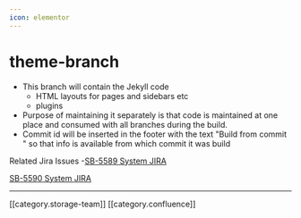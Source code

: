 ```yaml
---
icon: elementor
---
```


# theme-branch

* This branch will contain the Jekyll code
  * HTML layouts for pages and sidebars etc
  * plugins
* Purpose of maintaining it separately is that code is maintained at one place and consumed with all branches during the build.&#x20;
* Commit id will be inserted in the footer with the text "Build from commit " so that info is available from which commit it was build

Related Jira Issues -[SB-5589 System JIRA](https://browse/SB-5589)

[SB-5590 System JIRA](https://browse/SB-5590)

***

\[\[category.storage-team]] \[\[category.confluence]]
